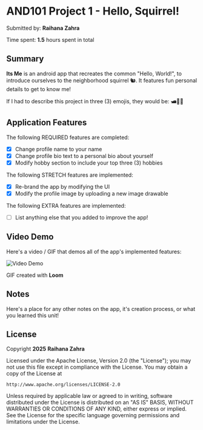 <!-- (This is a comment) INSTRUCTIONS: Go through this page and fill out any **bolded** entries with their correct values.-->

# AND101 Project 1 - Hello, Squirrel!

Submitted by: **Raihana Zahra**

Time spent: **1.5** hours spent in total

## Summary

**Its Me** is an android app that recreates the common "Hello, World!", to introduce ourselves to the neighborhood squirrel 🐿. It features fun personal details to get to know me!

If I had to describe this project in three (3) emojis, they would be: **🛥️🐇💨**

## Application Features

<!-- (This is a comment) Please be sure to change the [ ] to [x] for any features you completed.  If a feature is not checked [x], you might miss the points for that item! -->

The following REQUIRED features are completed:

- [X] Change profile name to your name
- [X] Change profile bio text to a personal bio about yourself
- [X] Modify hobby section to include your top three (3) hobbies

The following STRETCH features are implemented:

- [X] Re-brand the app by modifying the UI
- [X] Modify the profile image by uploading a new image drawable

The following EXTRA features are implemented:

- [ ] List anything else that you added to improve the app!

## Video Demo

Here's a video / GIF that demos all of the app's implemented features:

<img src='[https://www.loom.com/share/79aade2cfbdf43c9b72bb70838d539ba?sid=7b108ccd-bc20-498b-8228-7b08464e10a8](https://www.loom.com/share/79aade2cfbdf43c9b72bb70838d539ba?sid=ba0d4ebf-a29c-40c7-804c-ee177aa1f4b8)' title='Video Demo' width='' alt='Video Demo' />

GIF created with **Loom**

<!-- Recommended tools:
- [Kap](https://getkap.co/) for macOS
- [ScreenToGif](https://www.screentogif.com/) for Windows
- [peek](https://github.com/phw/peek) for Linux. -->

## Notes

Here's a place for any other notes on the app, it's creation process, or what you learned this unit!

## License

Copyright **2025** **Raihana Zahra**

Licensed under the Apache License, Version 2.0 (the "License");
you may not use this file except in compliance with the License.
You may obtain a copy of the License at

    http://www.apache.org/licenses/LICENSE-2.0

Unless required by applicable law or agreed to in writing, software
distributed under the License is distributed on an "AS IS" BASIS,
WITHOUT WARRANTIES OR CONDITIONS OF ANY KIND, either express or implied.
See the License for the specific language governing permissions and
limitations under the License.
